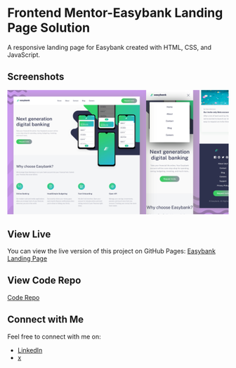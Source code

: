 # Frontend Mentor-Easybank Landing Page Solution

A responsive landing page for Easybank created with HTML, CSS, and JavaScript.

## Screenshots

![Screenshot 1](img/screenshot.png)

## View Live

You can view the live version of this project on GitHub Pages: [Easybank Landing Page](https://upovibe.github.io/FrontendMentor-Solutions/Easybank-landing-page/)

## View Code Repo
[Code Repo](https://github.com/upovibe/FrontendMentor-Solutions/tree/main/Easybank-landing-page/)

## Connect with Me

Feel free to connect with me on:

- [LinkedIn](https://www.linkedin.com/in/upovibe/)
- [x](https://www.x.com/iamupo/)

